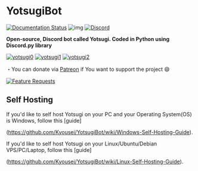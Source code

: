 # YotsugiBot
[![Documentation Status](https://readthedocs.org/projects/yotsugi-bot/badge/?version=latest)](http://yotsugibot.readthedocs.io/en/latest/?badge=latest)
![img](https://ci.appveyor.com/api/projects/status/gmu6b3ltc80hr3k9?svg=true)
[![Discord](https://discordapp.com/api/guilds/239669568061046785/widget.png)](https://discord.gg/Fj9uwmT)


**Open-source, Discord bot called Yotsugi. Coded in Python using Discord.py library**


[![yotsugi0](https://cdn.discordapp.com/attachments/328351969611874305/357649557838102531/InviteIt.png)](https://discordapp.com/oauth2/authorize?client_id=331766751765331969&scope=bot&permissions=66186303)
[![yotsugi1](https://cdn.discordapp.com/attachments/328351969611874305/357649559427612672/SupportServer.png)](https://discord.gg/Fj9uwmT)
[![yotsugi2](https://cdn.discordapp.com/attachments/328351969611874305/357649555786825728/Commands.png)](https://goo.gl/w6Aoag)




・You can donate via [Patreon](https://www.patreon.com/YotsugiBot) if You want to support the project 😄

[![Feature Requests](http://feathub.com/Kyousei/YotsugiBot?format=svg)](http://feathub.com/Kyousei/YotsugiBot)




## Self Hosting

If you'd like to self host Yotsugi on your PC and your Operating System(OS) is Windows, follow this [guide]

(https://github.com/Kyousei/YotsugiBot/wiki/Windows-Self-Hosting-Guide).


If you'd like to self host Yotsugi on your Linux/Ubuntu/Debian VPS/PC/Laptop, follow this [guide]

(https://github.com/Kyousei/YotsugiBot/wiki/Linux-Self-Hosting-Guide).
